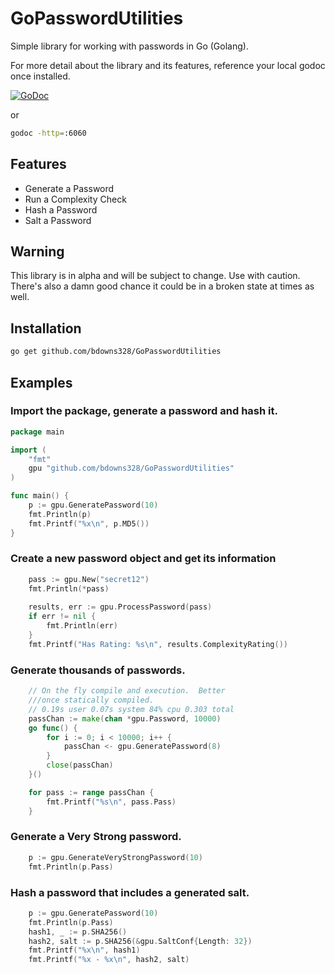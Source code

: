 # GoPasswordUtilities

Simple library for working with passwords in Go (Golang).

For more detail about the library and its features, reference your local godoc once installed.

[![GoDoc](https://godoc.org/github.com/briandowns/GoPasswordUtilities?status.svg)](https://godoc.org/github.com/bdowns328/GoPasswordUtilities)

or 

```bash
godoc -http=:6060
```

## Features 

- Generate a Password
- Run a Complexity Check
- Hash a Password
- Salt a Password

## Warning

This library is in alpha and will be subject to change.  Use with caution.  There's also a damn good chance it 
could be in a broken state at times as well.

## Installation

```bash
go get github.com/bdowns328/GoPasswordUtilities
```

## Examples

### Import the package, generate a password and hash it.

```Go
package main

import (
	"fmt"
	gpu "github.com/bdowns328/GoPasswordUtilities"
)

func main() {
	p := gpu.GeneratePassword(10)
	fmt.Println(p)
	fmt.Printf("%x\n", p.MD5())
}
```

### Create a new password object and get its information

```Go
    pass := gpu.New("secret12")
    fmt.Println(*pass)
    
    results, err := gpu.ProcessPassword(pass)
    if err != nil {
        fmt.Println(err)
    }
    fmt.Printf("Has Rating: %s\n", results.ComplexityRating())
```

### Generate thousands of passwords.

```Go
    // On the fly compile and execution.  Better 
    ///once statically compiled.
    // 0.19s user 0.07s system 84% cpu 0.303 total
    passChan := make(chan *gpu.Password, 10000)
    go func() {
        for i := 0; i < 10000; i++ {
            passChan <- gpu.GeneratePassword(8)
        }
        close(passChan)
    }()

    for pass := range passChan {
        fmt.Printf("%s\n", pass.Pass)
    }
```

### Generate a Very Strong password.
 
```Go
    p := gpu.GenerateVeryStrongPassword(10)
    fmt.Println(p.Pass)
```

### Hash a password that includes a generated salt.

```Go
    p := gpu.GeneratePassword(10)
    fmt.Println(p.Pass)
    hash1, _ := p.SHA256()
    hash2, salt := p.SHA256(&gpu.SaltConf{Length: 32})
    fmt.Printf("%x\n", hash1)
    fmt.Printf("%x - %x\n", hash2, salt)   
```
